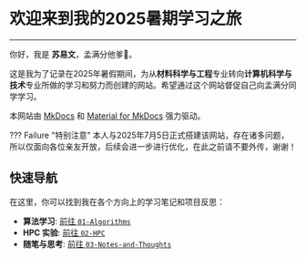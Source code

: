 # 欢迎来到我的2025暑期学习之旅

---

你好，我是 **苏易文**，孟满分他爹:beers:。

这是我为了记录在2025年暑假期间，为从**材料科学与工程**专业转向**计算机科学与技术**专业所做的学习和努力而创建的网站。希望通过这个网站督促自己向孟满分同学学习。

本网站由 [MkDocs](https://www.mkdocs.org/) 和 [Material for MkDocs](https://squidfunk.github.io/mkdocs-material/) 强力驱动。

??? Failure "特别注意"
    本人与2025年7月5日正式搭建该网站，存在诸多问题，所以仅面向各位亲友开放，后续会进一步进行优化，在此之前请不要外传，谢谢！
## 快速导航

在这里，你可以找到我在各个方向上的学习笔记和项目反思：

* **算法学习**: [前往 `01-Algorithms`](01-Algorithms/index.md/)
* **HPC 实验**: [前往 `02-HPC`](02-HPC/)
* **随笔与思考**: [前往 `03-Notes-and-Thoughts`](03-Notes-and-Thoughts/)